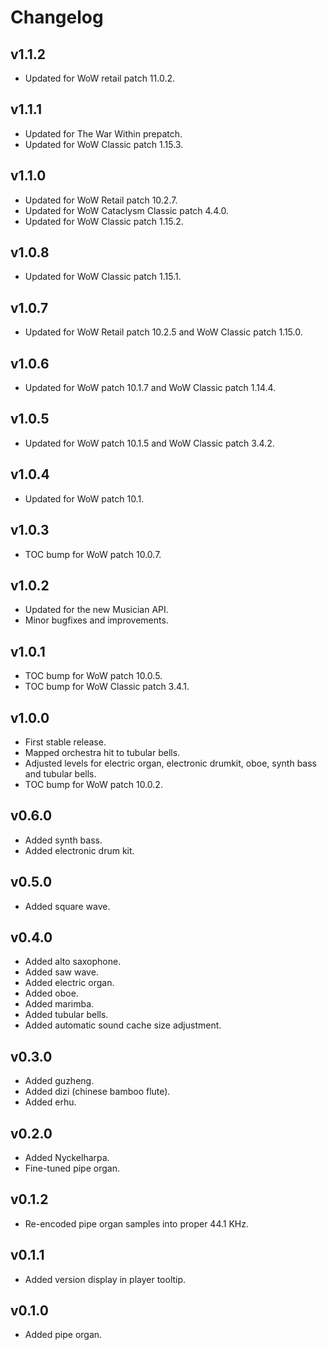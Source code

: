 Changelog
=========

v1.1.2
------
* Updated for WoW retail patch 11.0.2.

v1.1.1
------
* Updated for The War Within prepatch.
* Updated for WoW Classic patch 1.15.3.

v1.1.0
------
* Updated for WoW Retail patch 10.2.7.
* Updated for WoW Cataclysm Classic patch 4.4.0.
* Updated for WoW Classic patch 1.15.2.

v1.0.8
------
* Updated for WoW Classic patch 1.15.1.

v1.0.7
------
* Updated for WoW Retail patch 10.2.5 and WoW Classic patch 1.15.0.

v1.0.6
------
* Updated for WoW patch 10.1.7 and WoW Classic patch 1.14.4.

v1.0.5
------
* Updated for WoW patch 10.1.5 and WoW Classic patch 3.4.2.

v1.0.4
------
* Updated for WoW patch 10.1.

v1.0.3
------
* TOC bump for WoW patch 10.0.7.

v1.0.2
------
* Updated for the new Musician API.
* Minor bugfixes and improvements.

v1.0.1
------
* TOC bump for WoW patch 10.0.5.
* TOC bump for WoW Classic patch 3.4.1.

v1.0.0
------
* First stable release.
* Mapped orchestra hit to tubular bells.
* Adjusted levels for electric organ, electronic drumkit, oboe, synth bass and tubular bells.
* TOC bump for WoW patch 10.0.2.

v0.6.0
------
* Added synth bass.
* Added electronic drum kit.

v0.5.0
------
* Added square wave.

v0.4.0
------
* Added alto saxophone.
* Added saw wave.
* Added electric organ.
* Added oboe.
* Added marimba.
* Added tubular bells.
* Added automatic sound cache size adjustment.

v0.3.0
------
* Added guzheng.
* Added dizi (chinese bamboo flute).
* Added erhu.

v0.2.0
------
* Added Nyckelharpa.
* Fine-tuned pipe organ.

v0.1.2
------
* Re-encoded pipe organ samples into proper 44.1 KHz.

v0.1.1
------
* Added version display in player tooltip.

v0.1.0
------
* Added pipe organ.
